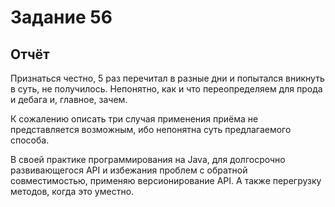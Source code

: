 # Задание 56

## Отчёт

Признаться честно, 5 раз перечитал в разные дни и попытался вникнуть в суть, не получилось.
Непонятно, как и что переопределяем для прода и дебага и, главное, зачем.

К сожалению описать три случая применения приёма не представляется возможным, 
ибо непонятна суть предлагаемого способа.

В своей практике программирования на Java, для долгосрочно развивающегося API и избежания проблем с обратной совместимостью, 
применяю версионирование API. А также перегрузку методов, когда это уместно.
